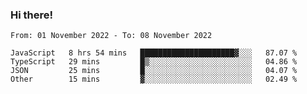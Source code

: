### Hi there!

<!--START_SECTION:waka-->

```text
From: 01 November 2022 - To: 08 November 2022

JavaScript   8 hrs 54 mins   █████████████████████▓░░░   87.07 %
TypeScript   29 mins         █▒░░░░░░░░░░░░░░░░░░░░░░░   04.86 %
JSON         25 mins         █░░░░░░░░░░░░░░░░░░░░░░░░   04.07 %
Other        15 mins         ▓░░░░░░░░░░░░░░░░░░░░░░░░   02.49 %
```

<!--END_SECTION:waka-->
